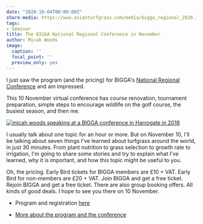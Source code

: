 ```yaml
---
date: "2020-10-04T00:00:00Z"
share-media: https://www.asianturfgrass.com/media/bigga_regional_2020.jpg
tags:
- Seminar
title: The BIGGA National Regional Conference in November
author: Micah Woods
image:
  caption: ''
  focal_point: ''
  preview_only: yes
---
```


I just saw the program (and the pricing) for BIGGA's [National Regional Conference](https://www.bigga.org.uk/event/biggas-national-regional-conference.html) and am impressed. 

This 10 November virtual conference has course renovation, tournament preparation, simple steps to encourage wildlife on the golf course, the busiest season, and then me.

[![micah woods speaking at a BIGGA conference in Harrogate in 2018](/media/bigga_regional_2020.jpg)](https://www.bigga.org.uk/event/biggas-national-regional-conference.html)

I usually talk about one topic for an hour or more. But on November 10, I'll be talking about seven things I've learned about turfgrass around the world, in just 30 minutes. From plant nutrition to grass selection to growth rate to irrigation, I'm going to share some stories and try to explain what I've learned, why it is important, and how this topic might be useful to you.

Oh, the pricing. Early Bird tickets for BIGGA members are £10 + VAT. Early Bird for non-members are £20 + VAT. Join BIGGA and get a free ticket. Rejoin BIGGA and get a free ticket. There are also group booking offers. All kinds of good deals. I hope to see you there on 10 November.

* Program and registration [here](https://www.bigga.org.uk/event/biggas-national-regional-conference.html)

* [More about the program and the conference](https://www.bigga.org.uk/news-listing/bringing-the-conference-experience-into-your-home.html)

